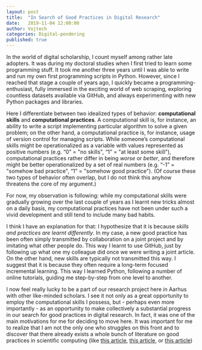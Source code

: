 ```yaml
---
layout: post
title:  "In Search of Good Practices in Digital Research"
date:   2019-11-04 12:00:00
author: Vojtech
categories: Digital-pondering
published: true
---
```


In the world of digital scholarship, I count myself among rather late adopters. It was during my doctoral studies when I first tried to learn some programming stuff. It took me another three years until I was able to write and run my own first programming scripts in Python. However, since I reached that stage a couple of years ago, I quickly became a programming-enthusiast, fully immersed in the exciting world of web scraping, exploring countless datasets available via GitHub, and always experimenting with new Python packages and libraries.

Here I differentiate between two idealized types of behavior: **computational skills** and **computational practices**. A computational skill is, for instance, an ability to write a script implementing particular algorithm to solve a given problem; on the other hand, a computational practice is, for instance, usage of version control for managing scripts. While someone’s computational skills might be operationalized as a variable with values represented as positive numbers (e.g. “0” = "no skills", “1” = "at least some skill"), computational practices rather differ in being *worse* or *better*, and therefore might be better operationalized by a set of real numbers (e.g. “-1” = "somehow bad practice", “1” = "somehow good practice"). (Of course these two types of behavior often overlap, but I do not think this anyhow threatens the core of my argument.)

For now, my observation is following: while my computational skills were gradually growing over the last couple of years as I learnt new tricks almost on a daily basis, my computational practices have not been under such a vivid development and still tend to include many bad habits. 

I think I have an explanation for that: I hypothesize that it is because *skills and practices are learnt differently*. In my case, a new good practice has been often simply transmitted by collaboration on a joint project and by imitating what other people do. This way I learnt to use GitHub, just by following up what one my colleague did once we were writing a joint article. On the other hand, new skills are typically not transmitted this way. I suggest that it is because they often require a long-term focused incremental learning. This way I learned Python, following a number of online tutorials, guiding me step-by-step from one level to another.

I now feel really lucky to be a part of our research project here in Aarhus with other like-minded scholars. I see it not only as a great opportunity to employ the computational skills I possess, but - perhaps even more importantly - as an opportunity to make collectively a substantial progress in our search for good practices in digital research. In fact, it was one of the main motivations for me for deciding to move here. It was important for me to realize that I am not the only one who struggles on this front and to discover that there already exists a whole bunch of literature on good practices in scientific computing (like [this article](https://journals.plos.org/plosbiology/article?id=10.1371/journal.pbio.1001745), [this article](https://journals.plos.org/ploscompbiol/article?id=10.1371/journal.pcbi.1005510), or [this article](https://journals.plos.org/ploscompbiol/article?id=10.1371/journal.pcbi.1000424))
